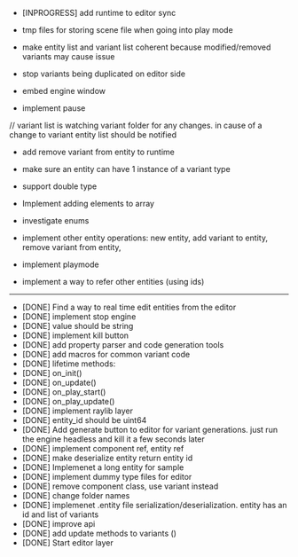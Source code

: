 * [INPROGRESS] add runtime to editor sync

* tmp files for storing scene file when going into play mode
* make entity list and variant list coherent because modified/removed variants may cause issue 
* stop variants being duplicated on editor side
* embed engine window
* implement pause

// variant list is watching variant folder for any changes. in cause of a change to variant entity list should be notified

* add remove variant from entity to runtime

* make sure an entity can have 1 instance of a variant type
* support double type
* Implement adding elements to array
* investigate enums


* implement other entity operations: new entity, add variant to entity, remove variant from entity, 

* implement playmode
* implement a way to refer other entities (using ids)

-----------------------------------------

* [DONE] Find a way to real time edit entities from the editor
* [DONE] implement stop engine
* [DONE] value should be string
* [DONE] implement kill button
* [DONE] add property parser and code generation tools
* [DONE] add macros for common variant code
* [DONE] lifetime methods:
* [DONE] on_init()
* [DONE] on_update()
* [DONE] on_play_start()
* [DONE] on_play_update()
* [DONE] implement raylib layer
* [DONE] entity_id should be uint64
* [DONE] Add generate button to editor for variant generations. just run the engine headless and kill it a few seconds later
* [DONE] implement component ref, entity ref
* [DONE] make deserialize entity return entity id 
* [DONE] Implemenet a long entity for sample
* [DONE] implement dummy type files for editor
* [DONE] remove component class, use variant instead
* [DONE] change folder names
* [DONE] implemenet .entity file serialization/deserialization. entity has an id and list of variants
* [DONE] improve api
* [DONE] add update methods to variants ()
* [DONE] Start editor layer

